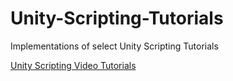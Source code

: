# Unity-Scripting-Tutorials
Implementations of select Unity Scripting Tutorials

[Unity Scripting Video Tutorials](https://unity3d.com/learn/tutorials/topics/scripting)
